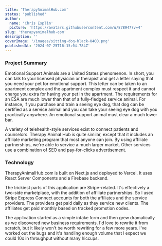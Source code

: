```yaml
---
title: 'TherapyAnimalHub.com'
status: 'published'
author:
  name: 'Chris Esplin'
  picture: 'https://avatars.githubusercontent.com/u/878947?v=4'
slug: 'therapyanimalhub-com'
description: ''
coverImage: '/images/sitting-dog-black-U4OD.png'
publishedAt: '2024-07-25T16:15:04.784Z'
---
```


### Project Summary

Emotional Support Animals are a United States phenomenon. In short, you can talk to your licensed physician or therapist and get a letter saying that you need your pet for emotional support. This letter can be taken to an apartment complex and the apartment complex must respect it and cannot charge you extra for having your pet in the apartment. The requirements for an ESA are much lower than that of a fully-fledged service animal. For instance, if you purchase and train a seeing eye dog, that dog can be certified as a service animal and you can take your seeing eye dog with you practically anywhere. An emotional support animal must clear a much lower bar.

A variety of telehealth-style services exist to connect patients and counselors. Therapy Animal Hub is quite similar, except that it includes an affiliate marketing program that most anyone can join. By using affiliate partnerships, we're able to service a much larger market. Other services use a combination of SEO and pay-for-clicks advertisement.

### Technology

TherapyAnimalHub.com is built on Next.js and deployed to Vercel. It uses React Server Components and a Firebase backend.

The trickiest parts of this application are Stripe-related. It's effectively a two-side marketplace, with the addition of affiliate partnerships. So I used Stripe Express Connect accounts for both the affiliates and the service providers. The providers get paid daily as they service new clients. The affiliates get paid monthly based on tracked promotion codes.

The application started as a simple intake form and then grew dramatically as we discovered new business requirements. I'd love to rewrite it from scratch, but it likely won't be worth rewriting for a few more years. I've worked out the bugs and it's handling enough volume that I expect we could 10x in throughput without many hiccups.